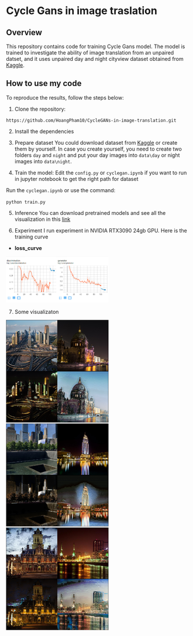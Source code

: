 # Cycle Gans in image traslation

## Overview

This repository contains code for training Cycle Gans model. The model is trained to investigate the ability of image translation from an unpaired datset, and it uses unpaired day and night cityview dataset obtained from [Kaggle](https://www.kaggle.com/datasets/heonh0/daynight-cityview).

## How to use my code
To reproduce the results, follow the steps below:
1. Clone the repository:
```
https://github.com/HoangPham10/CycleGANs-in-image-translation.git
```
2. Install the dependencies

3. Prepare dataset
You could download dataset from [Kaggle](https://www.kaggle.com/datasets/heonh0/daynight-cityview) or create them by yourself. 
In case you create yourself, you need to create two folders `day` and `night` and put your day images into `data\day` or night images into `data\night`.

4. Train the model:
Edit the `config.py` or `cyclegan.ipynb` if you want to run in jupyter notebook to get the right path for dataset

Run the `cyclegan.ipynb` or use the command:

 `python train.py`

5. Inference
You can download pretrained models and see all the visualization in this [link](https://drive.google.com/drive/folders/1OMqm_9Xl3M-BQvaRWwknS5p5juCQW4cz?usp=drive_link)

6. Experiment
I run experiment in NVIDIA RTX3090 24gb GPU. Here is the training curve
- **loss_curve**
<img src="visualization/CycleGAN_Losscurve.png" width="280"> 

7. Some visualizaton
<img src="visualization/110.jpg" width="280"> 

<img src="visualization/111.jpg" width="280"> 

<img src="visualization/112.jpg" width="280"> 

